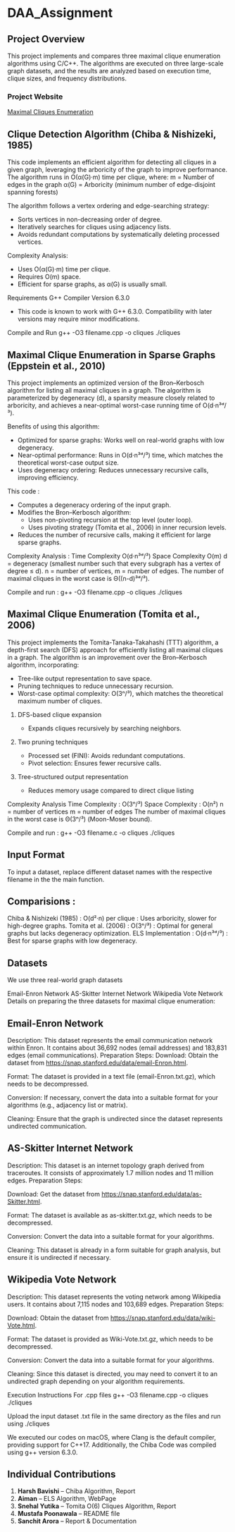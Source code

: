 # DAA_Assignment


## Project Overview
This project implements and compares three maximal clique enumeration algorithms using C/C++. The algorithms are executed on three large-scale graph datasets, and the results are analyzed based on execution time, clique sizes, and frequency distributions. 
### Project Website  
[Maximal Cliques Enumeration](https://snehalyu.github.io/Maximal-Cliques-Enumeration/)

## Clique Detection Algorithm (Chiba & Nishizeki, 1985)

This code implements an efficient algorithm for detecting all cliques in a given graph, leveraging the arboricity of the graph to improve performance. The algorithm runs in O(α(G)·m) time per clique, where:
m = Number of edges in the graph
α(G) = Arboricity (minimum number of edge-disjoint spanning forests)

The algorithm follows a vertex ordering and edge-searching strategy:
- Sorts vertices in non-decreasing order of degree.
- Iteratively searches for cliques using adjacency lists.
- Avoids redundant computations by systematically deleting processed vertices.

Complexity Analysis: 
- Uses O(α(G)·m) time per clique.
- Requires O(m) space.
- Efficient for sparse graphs, as α(G) is usually small.

Requirements
G++ Compiler Version 6.3.0
- This code is known to work with G++ 6.3.0. Compatibility with later versions may require minor modifications.

Compile and Run
g++ -O3 filename.cpp -o cliques 
./cliques

## Maximal Clique Enumeration in Sparse Graphs (Eppstein et al., 2010)

This project implements an optimized version of the Bron–Kerbosch algorithm for listing all maximal cliques in a graph. The algorithm is parameterized by degeneracy (d), a sparsity measure closely related to arboricity, and achieves a near-optimal worst-case running time of O(d·n³ᵈ/³).

Benefits of using this algorithm:
- Optimized for sparse graphs: Works well on real-world graphs with low degeneracy.
- Near-optimal performance: Runs in O(d·n³ᵈ/³) time, which matches the theoretical worst-case output size.
- Uses degeneracy ordering: Reduces unnecessary recursive calls, improving efficiency.

This code :
- Computes a degeneracy ordering of the input graph.
- Modifies the Bron–Kerbosch algorithm:
	- Uses non-pivoting recursion at the top level (outer loop).
	- Uses pivoting strategy (Tomita et al., 2006) in inner recursion levels.
- Reduces the number of recursive calls, making it efficient for large sparse graphs.

Complexity Analysis :
Time Complexity	O(d·n³ᵈ/³)
Space Complexity	O(m)
d = degeneracy (smallest number such that every subgraph has a vertex of degree ≤ d).
n = number of vertices, m = number of edges.
The number of maximal cliques in the worst case is Θ((n-d)³ᵈ/³).

Compile and run : 
g++ -O3 filename.cpp -o cliques 
./cliques



## Maximal Clique Enumeration (Tomita et al., 2006)

This project implements the Tomita-Tanaka-Takahashi (TTT) algorithm, a depth-first search (DFS) approach for efficiently listing all maximal cliques in a graph. The algorithm is an improvement over the Bron–Kerbosch algorithm, incorporating:
- Tree-like output representation to save space.
- Pruning techniques to reduce unnecessary recursion.
- Worst-case optimal complexity: O(3ⁿ/³), which matches the theoretical maximum number of cliques.

1. DFS-based clique expansion
	- Expands cliques recursively by searching neighbors.

2. Two pruning techniques
	- Processed set (FINI): Avoids redundant computations.
	- Pivot selection: Ensures fewer recursive calls.

3. Tree-structured output representation
	- Reduces memory usage compared to direct clique listing

Complexity Analysis
Time Complexity : O(3ⁿ/³)
Space Complexity	 : O(n²)
n = number of vertices
m = number of edges
The number of maximal cliques in the worst case is Θ(3ⁿ/³) (Moon-Moser bound).

Compile and run :
g++ -O3 filename.c -o cliques 
./cliques
## Input Format
To input a dataset, replace different dataset names with the respective filename in the the main function.
## Comparisions : 
Chiba & Nishizeki (1985)	: O(d²·n) per clique : Uses arboricity, slower for high-degree graphs.
Tomita et al. (2006) : O(3ⁿ/³) : Optimal for general graphs but lacks degeneracy optimization.
ELS Implementation : O(d·n³ᵈ/³) : Best for sparse graphs with low degeneracy.

## Datasets
We use three real-world graph datasets

Email-Enron Network
AS-Skitter Internet Network
Wikipedia Vote Network
Details on preparing the three datasets for maximal clique enumeration:

## Email-Enron Network
Description: This dataset represents the email communication network within Enron. It contains about 36,692 nodes (email addresses) and 183,831 edges (email communications). Preparation Steps: Download: Obtain the dataset from https://snap.stanford.edu/data/email-Enron.html.

Format: The dataset is provided in a text file (email-Enron.txt.gz), which needs to be decompressed.

Conversion: If necessary, convert the data into a suitable format for your algorithms (e.g., adjacency list or matrix).

Cleaning: Ensure that the graph is undirected since the dataset represents undirected communication.

## AS-Skitter Internet Network
Description: This dataset is an internet topology graph derived from traceroutes. It consists of approximately 1.7 million nodes and 11 million edges. Preparation Steps:

Download: Get the dataset from https://snap.stanford.edu/data/as-Skitter.html.

Format: The dataset is available as as-skitter.txt.gz, which needs to be decompressed.

Conversion: Convert the data into a suitable format for your algorithms.

Cleaning: This dataset is already in a form suitable for graph analysis, but ensure it is undirected if necessary.

## Wikipedia Vote Network
Description: This dataset represents the voting network among Wikipedia users. It contains about 7,115 nodes and 103,689 edges. Preparation Steps:

Download: Obtain the dataset from https://snap.stanford.edu/data/wiki-Vote.html.

Format: The dataset is provided as Wiki-Vote.txt.gz, which needs to be decompressed.

Conversion: Convert the data into a suitable format for your algorithms.

Cleaning: Since this dataset is directed, you may need to convert it to an undirected graph depending on your algorithm requirements.

Execution Instructions
For .cpp files g++ -O3 filename.cpp -o cliques ./cliques

Upload the input dataset .txt file in the same directory as the files and run using ./cliques

We executed our codes on macOS, where Clang is the default compiler, providing support for C++17. Additionally, the Chiba Code was compiled using g++ version 6.3.0.

## Individual Contributions

1. **Harsh Bavishi** – Chiba Algorithm, Report
2. **Aiman** – ELS Algorithm, WebPage
3. **Snehal Yutika** – Tomita O(6) Cliques Algorithm, Report
4. **Mustafa Poonawala** – README file
5. **Sanchit Arora** – Report & Documentation


